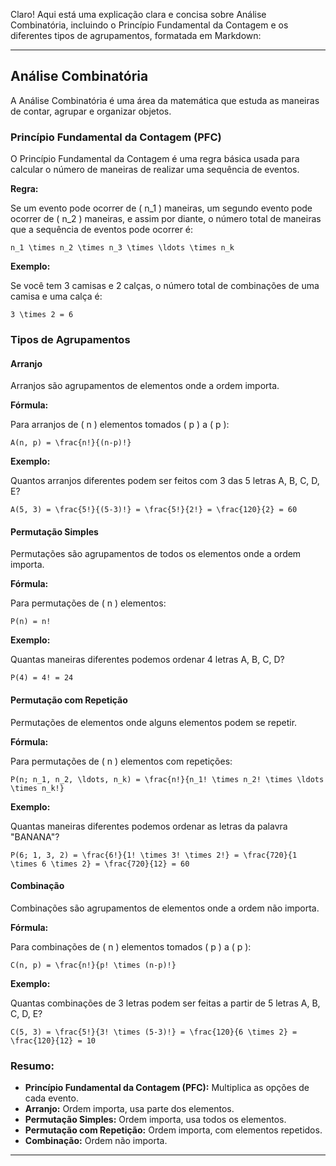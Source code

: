 Claro! Aqui está uma explicação clara e concisa sobre Análise Combinatória, incluindo o Princípio Fundamental da Contagem e os diferentes tipos de agrupamentos, formatada em Markdown:

---

## Análise Combinatória

A Análise Combinatória é uma área da matemática que estuda as maneiras de contar, agrupar e organizar objetos. 

### Princípio Fundamental da Contagem (PFC)

O Princípio Fundamental da Contagem é uma regra básica usada para calcular o número de maneiras de realizar uma sequência de eventos. 

**Regra:**

Se um evento pode ocorrer de \( n_1 \) maneiras, um segundo evento pode ocorrer de \( n_2 \) maneiras, e assim por diante, o número total de maneiras que a sequência de eventos pode ocorrer é:

```
n_1 \times n_2 \times n_3 \times \ldots \times n_k
```

**Exemplo:**

Se você tem 3 camisas e 2 calças, o número total de combinações de uma camisa e uma calça é:

```
3 \times 2 = 6
```

### Tipos de Agrupamentos

#### Arranjo

Arranjos são agrupamentos de elementos onde a ordem importa.

**Fórmula:**

Para arranjos de \( n \) elementos tomados \( p \) a \( p \):

```
A(n, p) = \frac{n!}{(n-p)!}
```

**Exemplo:**

Quantos arranjos diferentes podem ser feitos com 3 das 5 letras A, B, C, D, E?

```
A(5, 3) = \frac{5!}{(5-3)!} = \frac{5!}{2!} = \frac{120}{2} = 60
```

#### Permutação Simples

Permutações são agrupamentos de todos os elementos onde a ordem importa.

**Fórmula:**

Para permutações de \( n \) elementos:

```
P(n) = n!
```

**Exemplo:**

Quantas maneiras diferentes podemos ordenar 4 letras A, B, C, D?

```
P(4) = 4! = 24
```

#### Permutação com Repetição

Permutações de elementos onde alguns elementos podem se repetir.

**Fórmula:**

Para permutações de \( n \) elementos com repetições:

```
P(n; n_1, n_2, \ldots, n_k) = \frac{n!}{n_1! \times n_2! \times \ldots \times n_k!}
```

**Exemplo:**

Quantas maneiras diferentes podemos ordenar as letras da palavra "BANANA"?

```
P(6; 1, 3, 2) = \frac{6!}{1! \times 3! \times 2!} = \frac{720}{1 \times 6 \times 2} = \frac{720}{12} = 60
```

#### Combinação

Combinações são agrupamentos de elementos onde a ordem não importa.

**Fórmula:**

Para combinações de \( n \) elementos tomados \( p \) a \( p \):

```
C(n, p) = \frac{n!}{p! \times (n-p)!}
```

**Exemplo:**

Quantas combinações de 3 letras podem ser feitas a partir de 5 letras A, B, C, D, E?

```
C(5, 3) = \frac{5!}{3! \times (5-3)!} = \frac{120}{6 \times 2} = \frac{120}{12} = 10
```

### Resumo:

- **Princípio Fundamental da Contagem (PFC):** Multiplica as opções de cada evento.
- **Arranjo:** Ordem importa, usa parte dos elementos.
- **Permutação Simples:** Ordem importa, usa todos os elementos.
- **Permutação com Repetição:** Ordem importa, com elementos repetidos.
- **Combinação:** Ordem não importa.

---